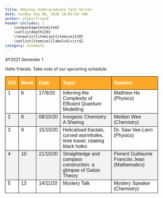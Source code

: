 ```yaml
---
Title: Odyssey Undergraduate Talk Series
date: Sunday Sep 06, 2020 18:03:54 +08
author: yfyourfriend
header-includes: |
	\usepackage{enumitem}
	\setlistdepth{20}
	\renewlist{itemize}{itemize}{20}
	\setlist[itemize]{label=$\circ$}
category: Schedule
---
```

AY2021 Semester 1

Hello friends. Take note of our upcoming schedule. 

<style type="text/css">
.tg  {font-family: "Trebuchet MS", Arial, Helvetica, sans-serif;  border-collapse: collapse;  width: 100%};
.tg td{border: 1px solid #000000; padding: 8px;}
.tg th{border: 1px solid #000000; padding: 8px;}
.tg tr:nth-child(even){background-color: #f2f2f2;}
.tg tr:hover {background-color: #ddd;}
.tg th{padding-top: 12px; padding-bottom: 12px; text-align: left; background-color: #fca828; color: white;}
.tg .tg-0pky{border: 1px solid #000000; text-align:left;vertical-align:top;}
.tg .tg-0lax{border: 1px solid #000000; text-align:left;vertical-align:top;}
</style>

<table class="tg">
<thead>
  <tr>
    <th class="tg-0pky">S/N</th>
    <th class="tg-0pky">Week</th>
    <th class="tg-0pky">Date</th>
    <th class="tg-0pky">Topic</th>
    <th class="tg-0pky">Speaker</th>
  </tr>
</thead>
<tbody>
  <tr>
    <td class="tg-0pky">1<br></td>
    <td class="tg-0pky">6</td>
    <td class="tg-0pky">17/9/20</td>
    <td class="tg-0pky">Inferring the Complexity of Efficient Quantum Modelling</td>
    <td class="tg-0pky">Matthew Ho (Physics)</td>
  </tr>
  <tr>
    <td class="tg-0pky">2</td>
    <td class="tg-0pky">8</td>
    <td class="tg-0pky">08/10/20</td>
    <td class="tg-0pky">Inorganic Chemistry: A Sharing</td>
    <td class="tg-0pky">Meldon Wee (Chemistry)</td>
  </tr>
  <tr>
    <td class="tg-0pky">3</td>
    <td class="tg-0pky">9</td>
    <td class="tg-0pky">15/10/20</td>
    <td class="tg-0pky">Helicalised fractals, curved wormholes, time travel, rotating black holes</td>
    <td class="tg-0pky">Dr. Saw Vee-Liem (Physics)<br></td>
  </tr>
  <tr>
    <td class="tg-0lax">4</td>
    <td class="tg-0lax">10</td>
    <td class="tg-0lax">21/10/20</td>
    <td class="tg-0lax">Straightedge and compass construction: a glimpse of Galois Theory</td>
    <td class="tg-0lax">Penent Guillaume Francois Jean (Mathematics)</td>
  </tr>
  <tr>
    <td class="tg-0lax">5</td>
    <td class="tg-0lax">13</td>
    <td class="tg-0lax">14/11/20</td>
    <td class="tg-0lax">Mystery Talk</td>
    <td class="tg-0lax">Mystery Speaker (Chemistry)</td>
  </tr>
</tbody>
</table>



